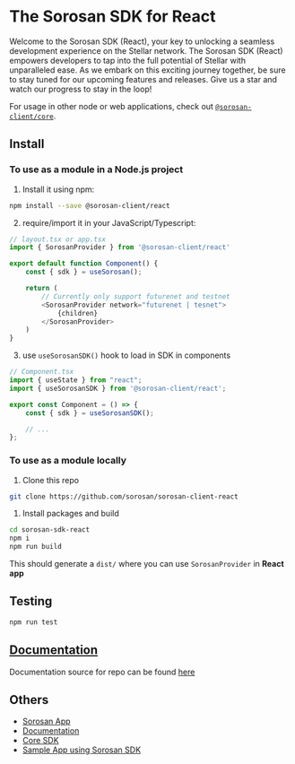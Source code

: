 # The Sorosan SDK for React

Welcome to the Sorosan SDK (React), your key to unlocking a seamless development experience on the Stellar network. The Sorosan SDK (React) empowers developers to tap into the full potential of Stellar with unparalleled ease. As we embark on this exciting journey together, be sure to stay tuned for our upcoming features and releases. Give us a star and watch our progress to stay in the loop!

For usage in other node or web applications, check out [`@sorosan-client/core`](https://www.npmjs.com/package/@sorosan-client/core).

## Install

### To use as a module in a Node.js project

1. Install it using npm:
```bash
npm install --save @sorosan-client/react
```

2. require/import it in your JavaScript/Typescript:
```ts
// layout.tsx or app.tsx
import { SorosanProvider } from '@sorosan-client/react'

export default function Component() {
    const { sdk } = useSorosan();

    return (
        // Currently only support futurenet and testnet
        <SorosanProvider network="futurenet | tesnet">
            {children}
        </SorosanProvider>
    )
}
```

3. use `useSorosanSDK()` hook to load in SDK in components
```ts
// Component.tsx
import { useState } from "react";
import { useSorosanSDK } from '@sorosan-client/react';

export const Component = () => {
    const { sdk } = useSorosanSDK();

    // ...
};
```

### To use as a module locally

1. Clone this repo
```bash
git clone https://github.com/sorosan/sorosan-client-react
```

1. Install packages and build
```bash
cd sorosan-sdk-react
npm i
npm run build
```
This should generate a `dist/` where you can use `SorosanProvider` in **React app**

## Testing

```bash
npm run test
```

## [Documentation](https://sorosan.github.io/sorosan-doc/)

Documentation source for repo can be found [here](https://github.com/Sorosan/sorosan-client/tree/master/sorosan-doc)

## Others

- [Sorosan App](https://sorosan-dapp.vercel.app/sdk)
- [Documentation](https://sorosan.github.io/sorosan-doc)
- [Core SDK](https://www.npmjs.com/package/@sorosan-sdk/core)
- [Sample App using Sorosan SDK](https://github.com/Sorosan/create-sorosan-app)